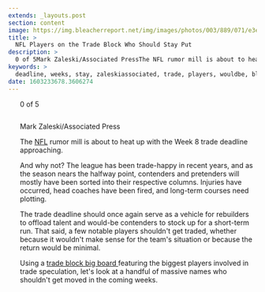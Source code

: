 ```yaml
--- 
extends: _layouts.post 
section: content 
image: https://img.bleacherreport.net/img/images/photos/003/889/071/e3ef80f2d59d6d26d585ce2559340ea1_crop_exact.jpg?w=1200&h=1200&q=75 
title: > 
  NFL Players on the Trade Block Who Should Stay Put 
description: > 
  0 of 5Mark Zaleski/Associated PressThe NFL rumor mill is about to heat up with the Week 8 trade deadline approaching.Injuries have occurred, head coaches have been fired, and long-term courses need plotting.The trade deadline should once again serve as a vehicle for rebuilders to offload talent and would-be contenders to stock up for a short-term run.That said, a few notable players shouldn't get traded, whether because it wouldn't make sense for the team's situation or because the return would be minimal.Using a trade block big board featuring the biggest players involved in trade speculation, let's look at a handful of massive names who shouldn't get moved in the coming weeks. 
keywords: > 
  deadline, weeks, stay, zaleskiassociated, trade, players, wouldbe, block, week, contenders, wouldnt, nfl, shouldnt 
date: 1603233678.3606274 
--- 
```

<ol><p class="slideData">0 of 5</p><p></p><img alt="" src="https://static-assets.bleacherreport.net/img/atoms/lazyImage/logo.png"><p class="credit">Mark Zaleski/Associated Press</p><p class="">The <a href="http://bleacherreport.com/nfl">NFL</a> rumor mill is about to heat up with the Week 8 trade deadline approaching.&#160;&#160;</p><p class="">And why not? The league has been trade-happy in recent years, and as the season nears the halfway point, contenders and pretenders will mostly have been sorted into their respective columns. Injuries have occurred, head coaches have been fired, and long-term courses need plotting.&#160;</p><p class="">The trade deadline should once again serve as a vehicle for rebuilders to offload talent and would-be contenders to stock up for a short-term run. That said, a few notable players shouldn't get traded, whether because it wouldn't make sense for the team's situation or because the return would be minimal.&#160;</p><p class="">Using a <a href="https://bleacherreport.com/articles/2913241-nfl-trade-block-big-board-entering-week-6" target="_blank">trade block big board </a>featuring the biggest players involved in trade speculation, let's look at a handful of massive names who shouldn't get moved in the coming weeks.&#160;</p></ol>